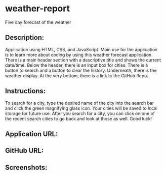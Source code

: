 # weather-report
Five day forecast of the weather
## Description:
Application using HTML, CSS, and JavaScript. Main use for the application is to learn more about coding by using this weather forecast application. There is a main header section with a descriptive title and shows the current date/time. Below the header, there is an input box for cities. There is a button to search and a button to clear the history. Underneath, there is the weather display. At the very bottom, there is a link to the GitHub Repo.
## Instructions:
To search for a city, type the desired name of the city into the search bar and click the green magnifying glass icon. Your cities will be saved to local storage for future use. After you search for a city, you can click on one of the recent search cities to go back and look at those as well. Good luck!

## Application URL:

## GitHub URL:

## Screenshots:


